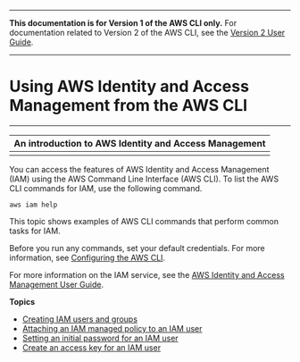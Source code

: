 --------

**This documentation is for Version 1 of the AWS CLI only\.** For documentation related to Version 2 of the AWS CLI, see the [Version 2 User Guide](https://docs.aws.amazon.com/cli/latest/userguide/)\.

--------

# Using AWS Identity and Access Management from the AWS CLI<a name="cli-services-iam"></a>


****  

| An introduction to AWS Identity and Access Management | 
| --- | 
|   | 

You can access the features of AWS Identity and Access Management \(IAM\) using the AWS Command Line Interface \(AWS CLI\)\. To list the AWS CLI commands for IAM, use the following command\.

```
aws iam help
```

This topic shows examples of AWS CLI commands that perform common tasks for IAM\.

Before you run any commands, set your default credentials\. For more information, see [Configuring the AWS CLI](cli-chap-configure.md)\.

For more information on the IAM service, see the [AWS Identity and Access Management User Guide](https://docs.aws.amazon.com/IAM/latest/UserGuide/introduction.html)\.

**Topics**
+ [Creating IAM users and groups](cli-services-iam-new-user-group.md)
+ [Attaching an IAM managed policy to an IAM user](cli-services-iam-policy.md)
+ [Setting an initial password for an IAM user](cli-services-iam-set-pw.md)
+ [Create an access key for an IAM user](cli-services-iam-create-creds.md)